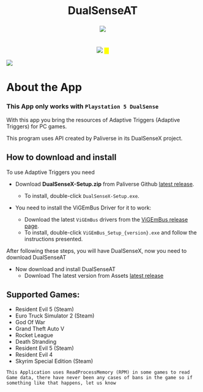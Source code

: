 <h1 align="center">DualSenseAT</h1>
<h3 align="center"></h3>
</p>
</p>
  <p align="center">
  <p align="center">

     
<div align="center">
    
<a href="https://github.com/josealissonbr/DualSenseAT/releases"><img src="https://img.shields.io/github/downloads/josealissonbr/DualSenseAT/total.svg" style="max-width: 100%;" /></a>

</div>

<h1 align="center"></h1>
</p>
</p>


<div align="center">
  <h3 align="center"></h3>
<a href="https://www.paypal.com/donate/?hosted_button_id=N576WTARWPCFC" alt="Contributors">
<img src="https://img.shields.io/badge/PayPal-Support Me-red.svg?style=for-the-badge&color=ffffff&logo=PayPal" /></a>
  <mark>ㅤ</mark>
</div>
</p>

<img src="https://github.com/josealissonbr/DualSenseAT/blob/main/screenshots/v0.1.0.2.png?raw=true" align="center" />

# About the App
### This App only works with `Playstation 5 DualSense`

With this app you bring the resources of Adaptive Triggers (Adaptive Triggers) for PC games.

This program uses API created by Paliverse in its DualSenseX project.

## How to download and install

To use Adaptive Triggers you need

* Download **DualSenseX-Setup.zip** from Paliverse Github [latest release](https://github.com/Paliverse/DualSenseX/releases/latest).
     * To install, double-click `DualSenseX-Setup.exe`.

* You need to install the ViGEmBus Driver for it to work:
     * Download the latest `ViGEmBus` drivers from the [ViGEmBus release page](https://github.com/ViGEm/ViGEmBus/releases/latest).
     * To install, double-click `ViGEmBus_Setup_{version}.exe` and follow the instructions presented.
    
After following these steps, you will have DualSenseX, now you need to download DualSenseAT
* Now download and install DualSenseAT
     * Download The latest version from Assets [latest release](https://github.com/josealissonbr/DualSenseAT/releases/latest)

 
## **Supported Games:**
- Resident Evil 5 (Steam)
- Euro Truck Simulator 2 (Steam)
- God Of War
- Grand Theft Auto V
- Rocket League
- Death Stranding
- Resident Evil 5 (Steam)
- Resident Evil 4
- Skyrim Special Edition (Steam)

`This Application uses ReadProcessMemory (RPM) in some games to read Game data, there have never been any cases of bans in the game so if something like that happens, let us know`
